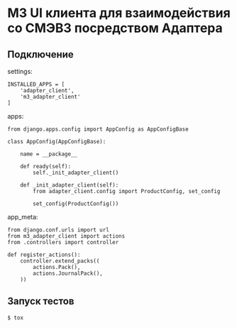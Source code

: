 # M3 UI клиента для взаимодействия со СМЭВ3 посредством Адаптера

## Подключение
settings:

    INSTALLED_APPS = [
        'adapter_client',
        'm3_adapter_client'
    ]


apps:

    from django.apps.config import AppConfig as AppConfigBase

    class AppConfig(AppConfigBase):

        name = __package__

        def ready(self):
            self._init_adapter_client()

        def _init_adapter_client(self):
            from adapter_client.config import ProductConfig, set_config

            set_config(ProductConfig())

app_meta:

    from django.conf.urls import url
    from m3_adapter_client import actions
    from .controllers import controller

    def register_actions():
        controller.extend_packs((
            actions.Pack(),
            actions.JournalPack(),
        ))

## Запуск тестов
    $ tox
